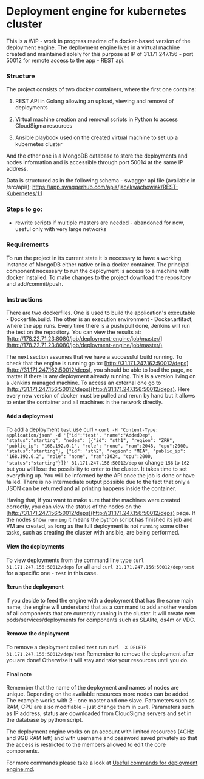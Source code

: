 # Deployment engine for kubernetes cluster

This is a WIP - work in progress readme of a docker-based version of the deployment engine. The deployment engine lives in a virtual machine created and maintained solely for this purpose at IP of 31.171.247.156 - port 50012 for remote access to the app - REST api.

### Structure
The project consists of two docker containers, where the first one contains:
1. REST API in Golang allowing an upload, viewing and removal of deployments

2. Virtual machine creation and removal scripts in Python to access CloudSigma resources

3. Ansible playbook used on the created virtual machine to set up a kubernetes cluster

And the other one is a MongoDB database to store the deployments and nodes information
and is accessible through port 50014 at the same IP address.

Data is structured as in the following schema - swagger api file (available in /src/api/):
https://app.swaggerhub.com/apis/jacekwachowiak/REST-Kubernetes/1.1

### Steps to go:
* rewrite scripts if multiple masters are needed - abandoned for now, useful only with very large networks

### Requirements
To run the project in its current state it is necessary to have a working instance of MongoDB either native or in a docker container.
The principal component necessary to run the deployment is access to a machine with docker installed. To make changes to the project download the repository and add/commit/push.

### Instructions
There are two dockerfiles. 
One is used to build the application's executable - Dockerfile.build.
The other is an execution environment - Docker.artifact, where the app runs.
Every time there is a push/pull done, Jenkins will run the test on the repository. You can view the results at:
[http://178.22.71.23:8080/job/deployment-engine/job/master/](http://178.22.71.23:8080/job/deployment-engine/job/master/)

The next section assumes that we have a successful build running. To check that the engine is running go to:
[http://31.171.247.162:50012/deps](http://31.171.247.162:50012/deps), you should be able to load the page, no matter if there is any deployment already running. This is a version living on a Jenkins managed machine. To access an external one go to [http://31.171.247.156:50012/deps](http://31.171.247.156:50012/deps). Here every new version of docker must be pulled and rerun by hand but it allows to enter the container and all machines in the network directly.

#### Add a deployment
To add a deployment `test` use curl - 
`curl -H "Content-Type: application/json" -d '{"id":"test", "name":"AddedDep", "status":"starting", "nodes": [{"id": "sth1", "region": "ZRH", "public_ip": "168.192.0.1", "role": "none", "ram":2048, "cpu":2000, "status":"starting"}, {"id": "sth2", "region": "MIA", "public_ip": "168.192.0.2", "role": "none", "ram":1024, "cpu":2000, "status":"starting"}]}' 31.171.247.156:50012/dep` or change `156` to `162` but you will lose the possibility to enter to the cluster.
It takes time to set everything up. You will be informed by the API once the job is done or have failed. There is no intermediate output possible due to the fact that only a JSON can be returned and
all printing happens inside the container.

Having that, if you want to make sure that the machines were created correctly, you can view the status of the nodes on the [http://31.171.247.156:50012/deps](http://31.171.247.156:50012/deps) page.
If the nodes show `running` it means the python script has finished its job and VM are created, as long as the full deployment is not `running` some other tasks, such as creating the cluster with ansible, are being performed.

#### View the deployments
To view deployments from the command line type `curl 31.171.247.156:50012/deps` for all and `curl 31.171.247.156:50012/dep/test` for a specific one - `test` in this case.

#### Rerun the deployment
If you decide to feed the engine with a deployment that has the same main name, the engine will understand that as a command to add another version of all components that are currently running in the cluster. It will create new pods/services/deployments for components such as SLAlite, ds4m or VDC.

#### Remove the deployment
To remove a deployment called `test` run `curl -X DELETE 31.171.247.156:50012/dep/test`
Remember to remove the deployment after you are done! Otherwise it will stay and take your resources until you do.

#### Final note
Remember that the name of the deployment and names of nodes are unique. Depending on the available resources more nodes can be added. The example works with 2 - one master and one slave. Parameters such as RAM, CPU are also modifiable - just change them in `curl`.
Parameters such as IP address, status are downloaded from CloudSigma servers and set in the database by python script.

The deployment engine works on an account with limited resources (4GHz and 9GB RAM left) and with username and password saved privately so that the access is restricted to the members allowed to edit the core components.

 For more commands please take a look at  [Useful commands for deployment engine.md](https://github.com/DITAS-Project/deployment-engine/blob/master/Useful%20commands%20for%20deployment%20engine.md).